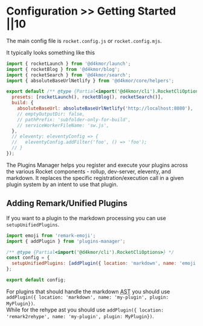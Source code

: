 # Configuration >> Getting Started ||10

The main config file is `rocket.config.js` or `rocket.config.mjs`.

It typically looks something like this

```js
import { rocketLaunch } from '@d4kmor/launch';
import { rocketBlog } from '@d4kmor/blog';
import { rocketSearch } from '@d4kmor/search';
import { absoluteBaseUrlNetlify } from '@d4kmor/core/helpers';

export default /** @type {Partial<import('@d4kmor/cli').RocketCliOptions>} */ ({
  presets: [rocketLaunch(), rocketBlog(), rocketSearch()],
  build: {
    absoluteBaseUrl: absoluteBaseUrlNetlify('http://localhost:8080'),
    // emptyOutputDir: false,
    // pathPrefix: 'subfolder-only-for-build',
    // serviceWorkerFileName: 'sw.js',
  },
  // eleventy: eleventyConfig => {
  //   eleventyConfig.addFilter('foo', () => 'foo');
  // }
});
```

The Plugins Manager helps you register and execute your plugins across the various Rocket components - rollup, dev-server, eleventy, and markdown. It replaces the specific registration/execution call in a given plugin system by an intent to use that plugin.

## Adding Remark/Unified Plugins

If you want to a plugin to the markdown processing you can use `setupUnifiedPlugins`.

```js
import emoji from 'remark-emoji';
import { addPlugin } from 'plugins-manager';

/** @type {Partial<import('@d4kmor/cli').RocketCliOptions>} */
const config = {
  setupUnifiedPlugins: [addPlugin({ location: 'markdown', name: 'emoji', plugin: emoji })],
};

export default config;
```

For plugins that should handle the markdown <abbr title="Abstract Syntax Tree">AST</abbr> you should use `addPlugin({ location: 'markdown', name: 'my-plugin', plugin: MyPlugin})`. <br>
While for the rehype ast you should use `addPlugin({ location: 'remark2rehype', name: 'my-plugin', plugin: MyPlugin})`.
